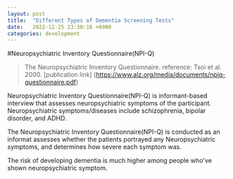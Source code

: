 ```yaml
---
layout: post
title:  "Different Types of Dementia Screening Tests"
date:   2022-12-25 23:30:16 +0900
categories: development
---
```

#Neuropsychiatric Inventory Questionnaire(NPI-Q)

>The Neuropsychiatric Inventory Questionnaire. reference: Tsoi et al. 2000. [publication link] (https://www.alz.org/media/documents/npiq-questionnaire.pdf)

Neuropsychiatric Inventory Questionnaire(NPI-Q) is informant-based interview that assesses neuropsychiatric symptoms of the participant. Neuropsychiatric symptoms/diseases include schizophrenia, bipolar disorder, and ADHD. 

The Neuropsychiatric Inventory Questionnaire(NPI-Q) is conducted as an informat assesses whether the patients portrayed any Neuropsychiatric symptoms, and determines how severe each symptom was.

The risk of developing dementia is much higher among people who've shown neuropsychiatric symptom.
